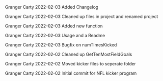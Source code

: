 Granger Carty 2022-02-03
Added Changelog

Granger Carty 2022-02-03
Cleaned up files in project and renamed project

Granger Carty 2022-02-03
Added new function

Granger Carty 2022-02-03
Usage and a Readme

Granger Carty 2022-02-03
Bugfix on numTimesKicked

Granger Carty 2022-02-02
Cleaned up GetTenMostFieldGoals

Granger Carty 2022-02-02
Moved kicker files to seperate folder

Granger Carty 2022-02-02
Initial commit for NFL kicker program

